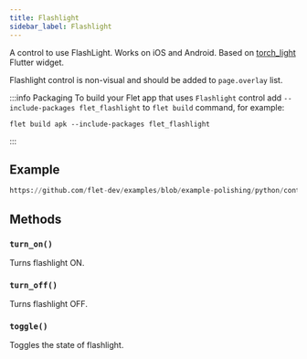 ```yaml
---
title: Flashlight
sidebar_label: Flashlight
---
```


A control to use FlashLight. Works on iOS and Android. Based on [torch_light](https://pub.dev/packages/torch_light) Flutter widget.

Flashlight control is non-visual and should be added to `page.overlay` list.

:::info Packaging
To build your Flet app that uses `Flashlight` control add `--include-packages flet_flashlight` to `flet build` command, for example:

```
flet build apk --include-packages flet_flashlight
```
:::

## Example

```python reference
https://github.com/flet-dev/examples/blob/example-polishing/python/controls/utility/flashlight/flashlight-example.py
```

## Methods

### `turn_on()`

Turns flashlight ON.

### `turn_off()`

Turns flashlight OFF.

### `toggle()`

Toggles the state of flashlight.
